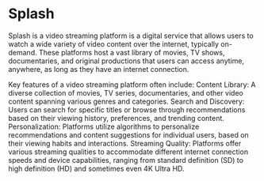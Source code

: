 # Splash
Splash is a  video streaming platform is a digital service that allows users to watch a wide variety of video content over the internet, typically on-demand. These platforms host a vast library of movies, TV shows, documentaries, and original productions that users can access anytime, anywhere, as long as they have an internet connection.

Key features of a video streaming platform often include:
    Content Library:
            A diverse collection of movies, TV series, documentaries, and other video content spanning various genres and categories.
    Search and Discovery:
            Users can search for specific titles or browse through recommendations based on their viewing history, preferences, and trending content.
    Personalization:
            Platforms utilize algorithms to personalize recommendations and content suggestions for individual users, based on their viewing habits and interactions.
    Streaming Quality: Platforms offer various streaming qualities to accommodate different internet connection speeds and device capabilities, ranging from standard definition (SD) to high definition (HD) and sometimes even 4K Ultra HD.
